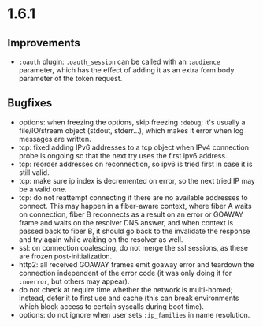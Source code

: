 # 1.6.1

## Improvements

* `:oauth` plugin: `.oauth_session` can be called with an `:audience` parameter, which has the effect of adding it as an extra form body parameter of the token request.

## Bugfixes

* options: when freezing the options, skip freezing `:debug`; it's usually a file/IO/stream object (stdout, stderr...), which makes it error when log messages are written.
* tcp: fixed adding IPv6 addresses to a tcp object when IPv4 connection probe is ongoing so that the next try uses the first ipv6 address.
* tcp: reorder addresses on reconnection, so ipv6 is tried first in case it is still valid.
* tcp: make sure ip index is decremented on error, so the next tried IP may be a valid one.
* tcp: do not reattempt connecting if there are no available addresses to connect. This may happen in a fiber-aware context, where fiber A waits on connection, fiber B reconnects as a result on an error or GOAWAY frame and waits on the resolver DNS answer, and when context is passed back to fiber B, it should go back to the invalidate the response and try again while waiting on the resolver as well.
* ssl: on connection coalescing, do not merge the ssl sessions, as these are frozen post-initialization.
* http2: all received GOAWAY frames emit goaway error and teardown the connection independent of the error code (it was only doing it for `:noerror`, but others may appear).
* do not check at require time whether the network is multi-homed; instead, defer it to first use and cache (this can break environments which block access to certain syscalls during boot time).
* options: do not ignore when user sets `:ip_families` in name resolution.
